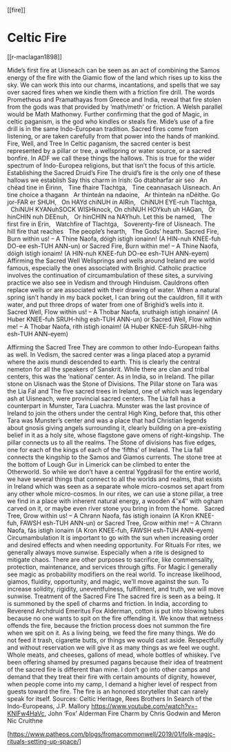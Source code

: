 [[fire]]
# Celtic Fire
[[r-maclagan1898]]

Mide’s first fire at Uisneach can be seen as an act of combining the Samos energy of the fire with the Giamic flow of the land which rises up to kiss the sky. We can work this into our charms, incantations, and spells that we say over sacred fires when we kindle them with a friction fire drill. The words Prometheus and Pramathayas from Greece and India, reveal that fire stolen from the gods was that provided by ‘math/meth’ or friction. A Welsh parallel would be Math Mathonwy. Further confirming that the god of Magic, in celtic paganism, is the god who kindles or steals fire. Mide’s use of a fire drill is in the same Indo-European tradition. Sacred fires come from listening, or are taken carefully from that power into the hands of mankind. 
Fire, Well, and Tree
In Celtic paganism, the sacred center is best represented by a pillar or tree, a wellspring or water source, or a sacred bonfire. In ADF we call these things the hallows. This is true for the wider spectrum of Indo-Europea religions, but that isn’t the focus of this article.
Establishing the Sacred Druid’s Fire
The druid’s fire is the only one of these hallows we establish
Say this charm in Irish:
	Go dtabharfar air seo
	  An chéad tine in Éirinn,
	  Tine fhaire Tlachtga,
	  Tine ceannasach Uisneach.
	An tine choice a thagann
	  Ar thinteán na ndaoine,
	  Ar thinteán na nDéithe.
	Go jor-FAR er SHUH,
	  On HAYd chiNUH in AIRin,
	  ChiNUH EYE-ruh Tlachtga,
	  ChiNUH KYANuhSOCK WISHknock,
	On chiNUH HOYkuh uh HAGan,
	  Or hinCHIN nuh DEEnuh,
	  Or hinCHIN na NAYhuh.
	Let this be named,
	  The first fire in Erin,
	  Watchfire of Tlachtga,
	  Soverenty-fire of Uisneach.
	The hill fire that reaches
	  The people’s hearth,
	  The Gods’ hearth.
	Sacred Fire, Burn within us! – A Thine Naofa, dóigh istigh ionainn!
	(A HIN-nuh KNEE-fuh DO-ee esh-TUH ANN-un)
	or
	Sacred Fire, Burn within me! – A Thine Naofa, dóigh istigh ionaim!
	(A HIN-nuh KNEE-fuh DO-ee esh-TUH ANN-eyem)
Affirming the Sacred Well
Wellsprings and wells around Ireland are world famous, especially the ones associated with Brighid. Catholic practice involves the continuation of circumambulation of these sites, a surviving practice we also see in Vedism and through Hinduism. Cauldrons often replace wells or are associated with their drawing of water. When a natural spring isn’t handy in my back pocket, I can bring out the cauldron, fill it with water, and put three drops of water from one of Brighid’s wells into it.
	Sacred Well, Flow within us! – A Thobar Naofa, sruthaigh istigh ionainn!
	(A Huber KNEE-fuh SRUH-hihg esh-TUH ANN-un)
	or
	Sacred Well, Flow within me! – A Thobar Naofa, rith istigh ionaim!
	(A Huber KNEE-fuh SRUH-hihg esh-TUH ANN-eyem)

Affirming the Sacred Tree
They are common to other Indo-European faiths as well. In Vedism, the sacred center was a linga placed atop a pyramid where the axis mundi descended to earth. This is clearly the central nemeton for all the speakers of Sanskrit. While there are clan and tribal centers, this was the ‘national’ center. As in India, so in Ireland. The pillar stone on Uisnach was the Stone of Divisions. The Pillar stone on Tara was the Lia Fal and The five sacred trees in Ireland, one of which was legendary ash at Uisneach, were provincial sacred centers. The Lia fall has a counterpart in Munster, Tara Luachra. Munster was the last province of Ireland to join the others under the central High King, before that, this other Tara was Munster’s center and was a place that had Christian legends about gnosis giving angels surrounding it, clearly building on a pre-existing belief in it as a holy site, whose flagstone gave omens of right-kingship.
The pillar connects us to all the realms. The Stone of divisions has five edges, one for each of the kings of each of the ‘fifths’ of Ireland. The Lia fall connects the kingship to the Samos and Giamos currents. The stone tree at the bottom of Lough Gur in Limerick can be climbed to enter the Otherworld. So while we don’t have a central Yggdrasil for the entire world, we have several things that connect to all the worlds and realms, that exists in Ireland which was seen as a separate whole micro-cosmos set apart from any other whole micro-cosmos. In our rites, we can use a stone pillar, a tree we find in a place with inherent natural energy, a wooden 4″x4″ with ogham carved on it, or maybe even river stone you bring in from the home.
 
	Sacred Tree, Grow within us! – A Chrann Naofa, fás istigh ionainn
	(A Kron KNEE-fuh, FAWSH esh-TUH ANN-un)
	or
	Sacred Tree, Grow within me! – A Chrann Naofa, fás istigh ionaim
	(A Kron KNEE-fuh, FAWSH esh-TUH ANN-eyem)
Circumambulation
It is important to go with the sun when increasing order and desired effects and when needing opportunity.
For Rituals
For rites, we generally always move sunwise. Especially when a rite is designed to mitigate chaos. There are other purposes to sacrifice, like commensality, protection, maintenance, and services through gifts.
For Magic
I generally see magic as probability modifiers on the real world. To increase likelihood, giamos, fluidity, opportunity, and magic, we’ll move against the sun. To increase solidity, rigidity, uneventfulness, fulfillment, and truth, we will move sunwise.
Treatment of the Sacred Fire
The sacred fire is seen as a being. It is summoned by the spell of charms and friction. In India, according to Reverend Archdruid Emeritus Fox Alderman, cotton is put into blowing tubes because no one wants to spit on the fire offending it. We know that wetness offends the fire, because the friction process does not summon the fire when we spit on it.
As a living being, we feed the fire many things. We do not feed it trash, cigarette butts, or things we would cast aside. Respectfully and without reservation we will give it as many things as we feel we ought. Whole meats, and cheeses, gallons of mead, whole bottles of whiskey. I’ve been offering shamed by presumed pagans because their idea of treatment of the sacred fire is different than mine. I don’t go into other camps and demand that they treat their fire with certain amounts of dignity, however, when people come into my camp, I demand a higher level of respect from guests toward the fire. The fire is an honored storyteller that can rarely speak for itself.
Sources:
Celtic Heritage, Rees Brothers
In Search of the Indo-Europeans, J.P. Mallory
https://www.youtube.com/watch?v=-KNlFw4HaVc, John ‘Fox’ Alderman
Fire Charm by Chris Godwin and Meron Nic Cruithne



[https://www.patheos.com/blogs/fromacommonwell/2019/01/folk-magic-rituals-setting-up-space/]
